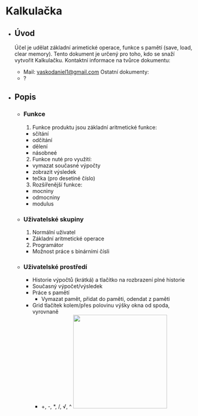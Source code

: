 # Kalkulačka
- ## Úvod
  Účel je udělat základní arimetické operace, funkce s pamětí (save, load, clear memory). Tento dokument je určený pro toho, kdo se snaží vytvořit Kalkulačku.
  Kontaktní informace na tvůrce dokumentu:
  - Mail: vaskodaniel1@gmail.com
  Ostatní dokumenty:
  - ?
    
- ## Popis
  - ### Funkce
    1. Funkce produktu jsou základní aritmetické funkce:
      - sčítání
      - odčítání
      - dělení
      - násobneé
    2. Funkce nuté pro využití:
      - vymazat současné výpočty
      - zobrazit výsledek
      - tečka (pro desetiné číslo)
    3. Rozšířenější funkce:
      - mocniny
      - odmocniny
      - modulus
        
  - ### Uživatelské skupiny
    1. Normální uživatel
      - Základní aritmetické operace
      2. Programátor
      - Možnost práce s binárními čísli
  - ### Uživatelské prostředí
    - Historie výpočtů (krátká) a tlačítko na rozbrazení plné historie
    - Současný výpočet/výsledek
    - Práce s pamětí
      - Vymazat pamět, přidat do paměti, odendat z paměti
    - Grid tlačítek kolem/přes polovinu výšky okna od spoda, vyrovnaně
      - +, -, *, /, √, ^
    [<img src="[image.png](https://github.com/DioForever/calculator/assets/78236175/82edf66d-9a43-4421-be43-21a5d6969d97)" width="250"/>](image.png)

